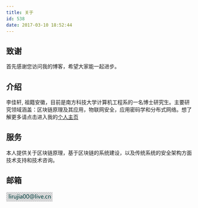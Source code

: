 ```yaml
---
title: 关于
id: 538
date: 2017-03-10 18:52:44
---
```

## 致谢
首先感谢您访问我的博客，希望大家能一起进步。

## 介绍  
李佳轩, 祖籍安徽，目前是南方科技大学计算机工程系的一名博士研究生。主要研究领域涵盖：区块链原理及其应用，物联网安全，应用密码学和分布式网络。想了解更多请点击进入我的<a href = "http://rujia.uk">个人主页</a>

## 服务
本人提供关于区块链原理，基于区块链的系统建设，以及传统系统的安全架构方面技术支持和技术咨询。

## 邮箱 
<img src="email.png?" width = "25%" height = "45%" alt="图片名称" align=center /> 


